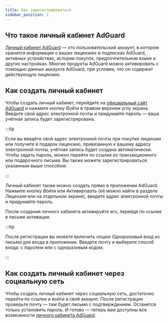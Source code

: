 ```yaml
---
title: Как зарегистрироваться
sidebar_position: 1
---
```


## Что такое личный кабинет AdGuard

[Личный кабинет AdGuard](https://my.adguard.com/) — это пользовательский аккаунт, в котором хранится информация о ваших лицензиях и подписках AdGuard, активных устройствах, истории покупок, предпочтительном языке и других настройках. Многие продукты AdGuard можно активировать с помощью данных аккаунта AdGuard, при условии, что он содержит действующую лицензию.

## Как создать личный кабинет

Чтобы создать личный кабинет, перейдите на [официальный сайт AdGuard](https://adguard.com/welcome.html) и нажмите кнопку *Войти* в правом верхнем углу экрана. Введите свой адрес электронной почты и придумайте пароль — ваша учётная запись будет зарегистрирована.

:::tip

Если вы введёте свой адрес электронной почты при покупке лицензии или получите в подарок лицензию, привязанную к вашему адресу электронной почты, учётная запись будет создана автоматически. Чтобы задать пароль, можно перейти по ссылке из транзакционного или подарочного письма. Вы также можете зарегистрироваться указанным выше способом.

:::

Личный кабинет также можно создать прямо в приложении AdGuard. Нажмите кнопку *Войти* или *Активировать* (её можно найти в разделе *Лицензия* или на отдельном экране), введите адрес электронной почты и придумайте пароль.

После создания личного кабинета активируйте его, перейдя по ссылке в письме активации.

:::tip

После регистрации вы можете включить опцию *Одноразовый вход из письма* для входа в приложение. Введите почту и выберите способ входа: с паролем или с одноразовым кодом.

:::

## Как создать личный кабинет через социальную сеть

Чтобы создать личный кабинет через социальную сеть, достаточно перейти по ссылке [](https://auth.adguard.com/login.html) и войти в свой аккаунт. После регистрации проверьте почту — там будет письмо с подтверждением. Останется только установить пароль. И готово — теперь вам доступны все возможности [личного кабинета AdGuard](https://adguard.com/kb/general/account/features/).
